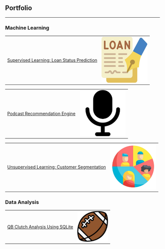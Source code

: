 ## Portfolio

---

### Machine Learning

<table>
  <tr>
    <!-- This is the cell for the text -->
    <td style="vertical-align: middle;">
      <a href="https://github.com/Tazzen-Ross/Loan-Prediction-Analysis">Supervised Learning: Loan Status Prediction</a>
    </td>
    <!-- This is the cell for the image -->
    <td>
      <img src="images/signing.jpg?raw=true" width="150"/>
    </td>
  </tr>
</table>

<table>
  <tr>
    <!-- This is the cell for the text -->
    <td style="vertical-align: middle;">
      <a href="https://github.com/Tazzen-Ross/Podcast-Recommendation-Engine">Podcast Recommendation Engine</a>
    </td>
    <!-- This is the cell for the image -->
    <td>
      <img src="images/microphone.jpg?raw=true" width="150"/>
    </td>
  </tr>
</table>

<table>
  <tr>
    <!-- This is the cell for the text -->
    <td style="vertical-align: middle;">
      <a href="https://github.com/Tazzen-Ross/Automobile-Customer-Segmenation">Unsupervised Learning: Customer Segmentation</a>
    </td>
    <!-- This is the cell for the image -->
    <td>
      <img src="images/segment.jpg?raw=true" width="150"/>
    </td>
  </tr>
</table>

### Data Analysis

<table>
  <tr>
    <!-- This is the cell for the text -->
    <td style="vertical-align: middle;">
      <a href="https://github.com/Tazzen-Ross/Clutchness-Analysis">QB Clutch Analysis Using SQLite</a>
    </td>
    <!-- This is the cell for the image -->
    <td>
      <img src="images/american-football.jpg?raw=true" width="100"/>
    </td>
  </tr>
</table>
